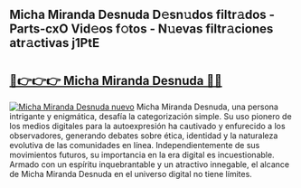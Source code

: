 ## Micha Miranda Desnuda D𝚎sn𝚞dos filtr𝚊dos - Parts-cxO Vid𝚎os f𝚘tos - N𝚞evas filtr𝚊ciones atr𝚊ctivas j1PtE

# <h2><a href="http://mb9kdd.tromn.icu/?c=Micha+Miranda+Desnuda">🔗👉👉👉 Micha Miranda Desnuda 🔗🔗</a></h2>

[![Micha Miranda Desnuda nuevo](https://i.imgur.com/pEAQMta.gif)](http://mb9kdd.tromn.icu/?c=Micha+Miranda+Desnuda)
Micha Miranda Desnuda, una persona intrigante y enigmática, desafía la categorización simple. Su uso pionero de los medios digitales para la autoexpresión ha cautivado y enfurecido a los observadores, generando debates sobre ética, identidad y la naturaleza evolutiva de las comunidades en línea. Independientemente de sus movimientos futuros, su importancia en la era digital es incuestionable. Armado con un espíritu inquebrantable y un atractivo innegable, el alcance de Micha Miranda Desnuda en el universo digital no tiene límites.
